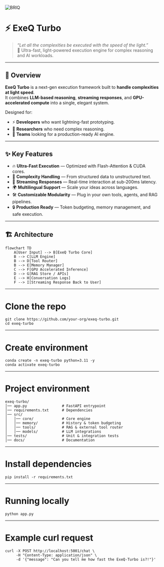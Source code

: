 ![BRIQ](https://github.com/user-attachments/assets/d0ff7edc-00c5-436d-a43a-755ce101e287)

# ⚡️ ExeQ Turbo

> *“Let all the complexities be executed with the speed of the light.”*  
> 🚀 Ultra-fast, light-powered execution engine for complex reasoning and AI workloads.

---

## 🌌 Overview

**ExeQ Turbo** is a next-gen execution framework built to **handle complexities at light speed**.  
It combines **LLM-based reasoning**, **streaming responses**, and **GPU-accelerated compute** into a single, elegant system.

Designed for:
- ⚡️ **Developers** who want lightning-fast prototyping.  
- 🧠 **Researchers** who need complex reasoning.  
- 🏢 **Teams** looking for a production-ready AI engine.

---

## ✨ Key Features

- 🔥 **Ultra-Fast Execution** — Optimized with Flash-Attention & CUDA cores.  
- 🧩 **Complexity Handling** — From structured data to unstructured text.  
- 📡 **Streaming Responses** — Real-time interaction at sub-200ms latency.  
- 🌍 **Multilingual Support** — Scale your ideas across languages.  
- 🛠 **Customizable Modularity** — Plug in your own tools, agents, and RAG pipelines.  
- 🔒 **Production Ready** — Token budgeting, memory management, and safe execution.

---

## 🏗 Architecture

```mermaid
flowchart TD
    A[User Input] --> B[ExeQ Turbo Core]
    B --> C[LLM Engine]
    B --> D[Tool Router]
    B --> E[Memory Manager]
    C --> F[GPU Accelerated Inference]
    D --> G[RAG Store / APIs]
    E --> H[Conversation Logs]
    F --> I[Streaming Response Back to User]
```
---

# Clone the repo
```
git clone https://github.com/your-org/exeq-turbo.git
cd exeq-turbo
```

---

# Create environment
```
conda create -n exeq-turbo python=3.11 -y
conda activate exeq-turbo
```

---

# Project environment
```
exeq-turbo/
│── app.py                # FastAPI entrypoint
│── requirements.txt      # Dependencies
│── src/
│   │── core/             # Core engine
│   │── memory/           # History & token budgeting
│   │── tools/            # RAG & external tool router
│   │── models/           # LLM integrations
│── tests/                # Unit & integration tests
│── docs/                 # Documentation
```

---

# Install dependencies
```
pip install -r requirements.txt
```

---

# Running locally
```
python app.py
```

---

# Example curl request
```
curl -X POST http://localhost:5001/chat \
     -H "Content-Type: application/json" \
     -d '{"message": "Can you tell me how fast the ExeQ-Turbo is?!"}'
```
